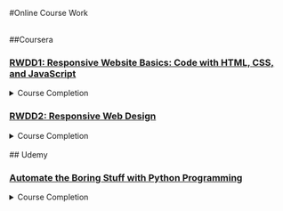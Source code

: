 #Online Course Work

<br>
##Coursera

<a href="https://www.coursera.org/learn/website-coding"><h3>RWDD1: Responsive Website Basics: Code with HTML, CSS, and JavaScript</h3></a>
<details> 
  <summary>Course Completion</summary>
  <p align="center">
    <img src="https://raw.githubusercontent.com/demetrios-koziris/OnlineCourseWork/master/Coursera_RWDD1_ResponsiveWebsiteBasics/CompletedGrade.PNG" width="100%">
    <img src="https://raw.githubusercontent.com/demetrios-koziris/OnlineCourseWork/master/Coursera_RWDD1_ResponsiveWebsiteBasics/Completion.PNG" width="100%">
  </p>
</details> 

<a href="https://www.coursera.org/learn/responsive-web-design"><h3>RWDD2: Responsive Web Design</h3></a>
<details> 
  <summary>Course Completion</summary>
  <p align="center">
  </p>
</details> 

<br>
## Udemy

<a href="https://www.udemy.com/automate/"><h3>Automate the Boring Stuff with Python Programming</h3></a>
<details> 
  <summary>Course Completion</summary>
  <p align="center">
  </p>
</details> 

